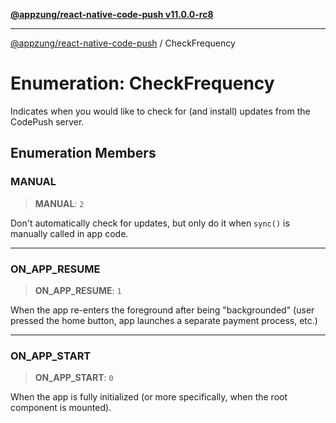 [**@appzung/react-native-code-push v11.0.0-rc8**](../README.md)

---

[@appzung/react-native-code-push](../README.md) / CheckFrequency

# Enumeration: CheckFrequency

Indicates when you would like to check for (and install) updates from the CodePush server.

## Enumeration Members

### MANUAL

> **MANUAL**: `2`

Don't automatically check for updates, but only do it when `sync()` is manually called in app code.

---

### ON_APP_RESUME

> **ON_APP_RESUME**: `1`

When the app re-enters the foreground after being "backgrounded" (user pressed the home button, app launches a separate payment process, etc.)

---

### ON_APP_START

> **ON_APP_START**: `0`

When the app is fully initialized (or more specifically, when the root component is mounted).
